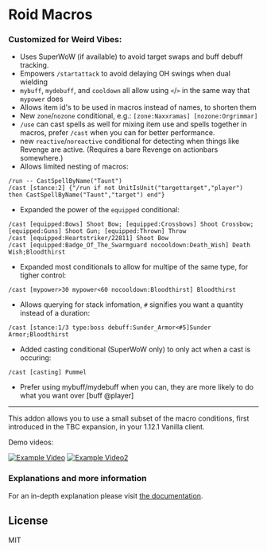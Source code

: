 # Roid Macros

### Customized for Weird Vibes:  
* Uses SuperWoW (if available) to avoid target swaps and buff debuff tracking.
* Empowers `/startattack` to avoid delaying OH swings when dual wielding
* `mybuff`, `mydebuff`, and `cooldown` all allow using `<`/`>` in the same way that `mypower` does
* Allows item id's to be used in macros instead of names, to shorten them
* New `zone`/`nozone` conditional, e.g.: `[zone:Naxxramas] [nozone:Orgrimmar]`
* `/use` can cast spells as well for mixing item use and spells together in macros, prefer `/cast` when you can for better performance.
* new `reactive`/`noreactive` conditional for detecting when things like Revenge are active. (Requires a bare Revenge on actionbars somewhere.)
* Allows limited nesting of macros:
```
/run -- CastSpellByName("Taunt")
/cast [stance:2] {"/run if not UnitIsUnit("targettarget","player") then CastSpellByName("Taunt","target") end"}
```
* Expanded the power of the `equipped` conditional:
```
/cast [equipped:Bows] Shoot Bow; [equipped:Crossbows] Shoot Crossbow; [equipped:Guns] Shoot Gun; [equipped:Thrown] Throw
/cast [equipped:Heartstriker/22811] Shoot Bow
/cast [equipped:Badge_Of_The_Swarmguard nocooldown:Death_Wish] Death Wish;Bloodthirst
```
* Expanded most conditionals to allow for multipe of the same type, for tigher control:
```
/cast [mypower>30 mypower<60 nocooldown:Bloodthirst] Bloodthirst
```
* Allows querying for stack infomation, `#` signifies you want a quantity instead of a duration:
```
/cast [stance:1/3 type:boss debuff:Sunder_Armor<#5]Sunder Armor;Bloodthirst
```
* Added casting conditional (SuperWoW only) to only act when a cast is occuring:
```
/cast [casting] Pummel
```
* Prefer using mybuff/mydebuff when you can, they are more likely to do what you want over [buff @player]

---

This addon allows you to use a small subset of the macro conditions, first introduced in the TBC expansion, in your 1.12.1 Vanilla client.

Demo videos:

[![Example Video](https://i9.ytimg.com/vi/xHTe4Df77MY/mq2.jpg?sqp=CJjhi5kG&rs=AOn4CLA0OYCKrr3Cj2p_ccYLYfUA_i9MOQ)](https://www.youtube.com/watch?v=xHTe4Df77MY)
[![Example Video2](https://i9.ytimg.com/vi/0w5nePeJlPU/mq2.jpg?sqp=CJjhi5kG&rs=AOn4CLBzPjcmu5zGYpT3vR5ieDvVyuE-iw)](https://www.youtube.com/watch?v=0w5nePeJlPU)

### Explanations and more information

For an in-depth explanation please visit [the documentation](https://denniswg.github.io/Roid-Macros/).

License
----

MIT

